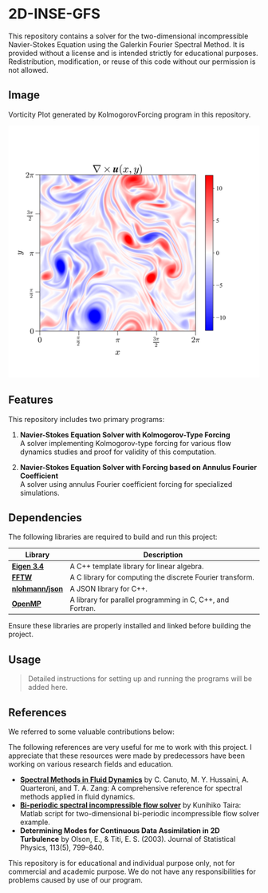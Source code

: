 # 2D-INSE-GFS

This repository contains a solver for the two-dimensional incompressible Navier-Stokes Equation using the Galerkin Fourier Spectral Method. It is provided without a license and is intended strictly for educational purposes. Redistribution, modification, or reuse of this code without our permission is not allowed.

## Image
Vorticity Plot generated by KolmogorovForcing program in this repository.
<p align="center">
   <img src=https://github.com/gkanba/2D-INSE-GFS/blob/master/example/example_omg.svg>
</p>

## Features

This repository includes two primary programs:
1. **Navier-Stokes Equation Solver with Kolmogorov-Type Forcing**  
   A solver implementing Kolmogorov-type forcing for various flow dynamics studies and proof for validity of this computation.

2. **Navier-Stokes Equation Solver with Forcing based on Annulus Fourier Coefficient**  
   A solver using annulus Fourier coefficient forcing for specialized simulations.

## Dependencies

The following libraries are required to build and run this project:

| **Library**         | **Description**                                               |
|----------------------|---------------------------------------------------------------|
| **[Eigen 3.4](https://eigen.tuxfamily.org/dox/GettingStarted.html)** | A C++ template library for linear algebra.                    |
| **[FFTW](http://www.fftw.org/)**             | A C library for computing the discrete Fourier transform.     |
| **[nlohmann/json](https://github.com/nlohmann/json)**    | A JSON library for C++.                                       |
| **[OpenMP](https://www.openmp.org/)**           | A library for parallel programming in C, C++, and Fortran.    |

Ensure these libraries are properly installed and linked before building the project.

## Usage
> Detailed instructions for setting up and running the programs will be added here.

## References

We referred to some valuable contributions below:

The following references are very useful for me to work with this project. I appreciate that these resources were made by predecessors have been working on various research fields and education.

- **[Spectral Methods in Fluid Dynamics](https://link.springer.com/book/10.1007/978-3-642-84108-8)** by C. Canuto, M. Y. Hussaini, A. Quarteroni, and T. A. Zang: A comprehensive reference for spectral methods applied in fluid dynamics.
- **[Bi-periodic spectral incompressible flow solver](https://www.seas.ucla.edu/fluidflow/lib/ns2d.m)** by Kunihiko Taira: Matlab script for two-dimensional bi-periodic incompressible flow solver example.  
- **Determining Modes for Continuous Data Assimilation in 2D Turbulence** by Olson, E., & Titi, E. S. (2003). Journal of Statistical Physics, 113(5), 799–840.

This repository is for educational and individual purpose only, not for commercial and academic purpose. We do not have any responsibilities for problems caused by use of our program.
